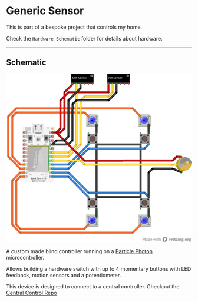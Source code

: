 Generic Sensor
===================

This is part of a bespoke project that controls my home.

Check the `Hardware Schematic` folder for details about hardware.
   

----------


Schematic
-------------


![Schematic](https://raw.githubusercontent.com/dermotos/generic-sensor/master/hardware%20schematic/Schematic-Generic-Sensor.png)

A custom made blind controller running on a [Particle Photon](https://particle.io) microcontroller.

Allows building a hardware switch with up to 4 momentary buttons with LED feedback, motion sensors and a potentiometer.

This device is designed to connect to a central controller. Checkout the [Central Control Repo](http://github.com/dermotos/central)



